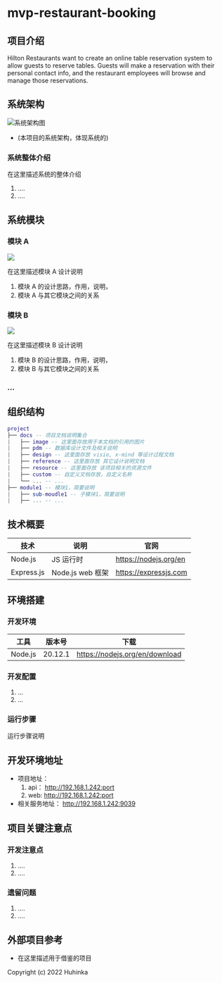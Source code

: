 # mvp-restaurant-booking

## 项目介绍

Hilton Restaurants want to create an online table reservation system to allow guests to reserve tables. Guests will make a reservation with their personal contact info, and the restaurant employees will browse and manage those reservations.

## 系统架构

![系统架构图](./docs/image/arch.png)

- (本项目的系统架构，体现系统的)

### 系统整体介绍

在这里描述系统的整体介绍

1. ....
2. ....

## 系统模块

### 模块 A

![](./docs/image/module-xxx.png)

在这里描述模块 A 设计说明

1. 模块 A 的设计思路，作用，说明，
2. 模块 A 与其它模块之间的关系

### 模块 B

![](./docs/image/module-xxx.png)

在这里描述模块 B 设计说明

1. 模块 B 的设计思路，作用，说明，
2. 模块 B 与其它模块之间的关系

### ...

## 组织结构

```lua
project
├── docs -- 项目文档说明集合
|   ├── image -- 这里面存放用于本文档的引用的图片
|   ├── pdm -- 数据库设计文件及相关说明
|   ├── design -- 这里面存放 visio, x-mind 等设计过程文档
|   ├── reference -- 这里面存放 其它设计说明文档
|   ├── resource -- 这里面存放 该项目相关的资源文件
|   ├── custom -- 自定义文档存放，自定义名称
|   └── ... -- ...
├── module1 -- 模块1，简要说明
|   ├── sub-moudle1 -- 子模块1，简要说明
|   ├── ... -- ...
```

## 技术概要

| 技术                 | 说明             | 官网                            |
| -------------------- | ---------------- | ------------------------------- |
| Node.js              | JS 运行时        | https://nodejs.org/en           |
| Express.js           | Node.js web 框架 | https://expressjs.com           |

## 环境搭建

### 开发环境

| 工具                | 版本号 | 下载                                                      |
| ------------------- | ------ | --------------------------------------------------------- |
| Node.js                 | 20.12.1    | https://nodejs.org/en/download |

### 开发配置

1. ...
2. ...

### 运行步骤

运行步骤说明

## 开发环境地址

- 项目地址：
  1. api： http://192.168.1.242:port
  2. web: http://192.168.1.242:port
- 相关服务地址： http://192.168.1.242:9039

## 项目关键注意点

### 开发注意点

1. ....
2. ....

### 遗留问题

1. ....
2. ....

## 外部项目参考

- 在这里描述用于借鉴的项目

Copyright (c) 2022 Huhinka
